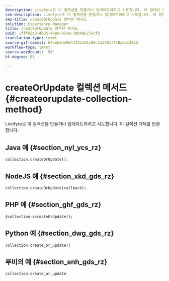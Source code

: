 ```yaml
---
description: Livefyre로 이 컬렉션을 만들거나 업데이트하려고 시도합니다. 이 컬렉션 개체를 반환합니다.
seo-description: Livefyre로 이 컬렉션을 만들거나 업데이트하려고 시도합니다. 이 컬렉션 개체를 반환합니다.
seo-title: createOrUpdate 컬렉션 메서드
solution: Experience Manager
title: createOrUpdate 컬렉션 메서드
uuid: 1fff82d3-4b05-46a0-95ca-3eb4a6256cf8
translation-type: tm+mt
source-git-commit: 67aeb3de964473b326c88c3a3f81ff48a6a12652
workflow-type: tm+mt
source-wordcount: '58'
ht-degree: 0%

---
```



# createOrUpdate 컬렉션 메서드{#createorupdate-collection-method}

Livefyre로 이 컬렉션을 만들거나 업데이트하려고 시도합니다. 이 컬렉션 개체를 반환합니다.

## Java 예 {#section_nyl_ycs_rz}

```
collection.createOrUpdate(); 
```

## NodeJS 예 {#section_xkd_gds_rz}

```
collection.createOrUpdate(callback); 
```

## PHP 예 {#section_ghf_gds_rz}

```
$collection->createOrUpdate();
```

## Python 예 {#section_dwg_gds_rz}

```
collection.create_or_update() 
```

## 루비의 예 {#section_enh_gds_rz}

```
collection.create_or_update 
```

